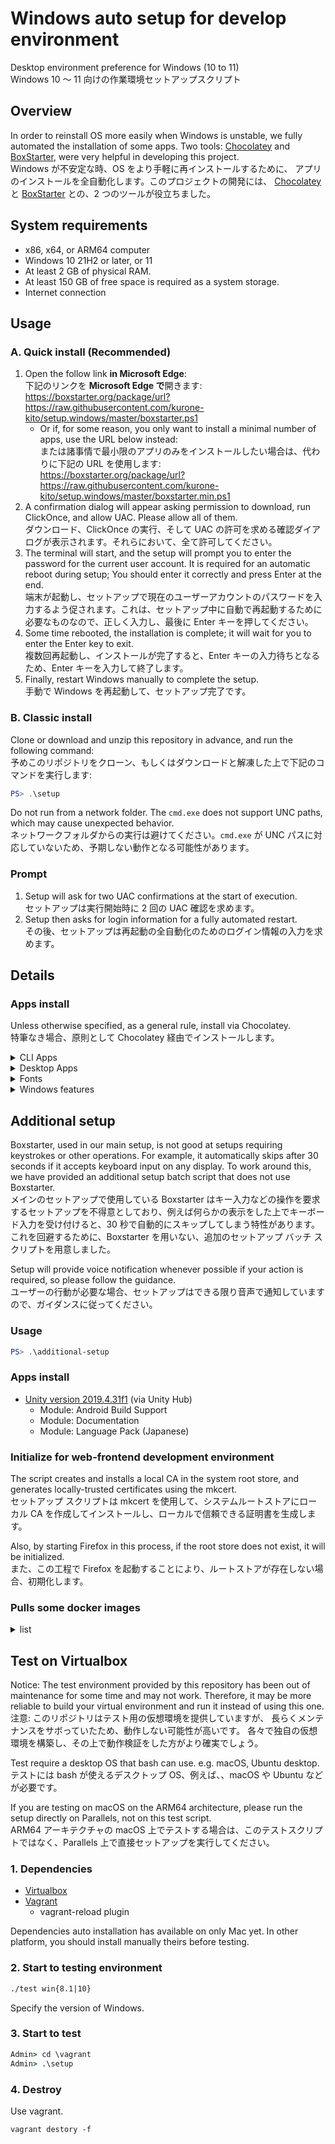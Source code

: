 <!-- markdownlint-disable MD024 -->

# Windows auto setup for develop environment

Desktop environment preference for Windows (10 to 11)  
Windows 10 〜 11 向けの作業環境セットアップスクリプト

## Overview

In order to reinstall OS more easily when Windows is unstable, we fully
automated the installation of some apps. Two tools:
[Chocolatey](https://chocolatey.org) and
[BoxStarter](https://boxstarter.org),
were very helpful in developing this project.  
Windows が不安定な時、OS をより手軽に再インストールするために、
アプリのインストールを全自動化します。このプロジェクトの開発には、
[Chocolatey](https://chocolatey.org) と
[BoxStarter](https://boxstarter.org) との、2 つのツールが役立ちました。

## System requirements

- x86, x64, or ARM64 computer
- Windows 10 21H2 or later, or 11
- At least 2 GB of physical RAM.
- At least 150 GB of free space is required as a system storage.
- Internet connection

## Usage

### A. Quick install (Recommended)

1. Open the follow link **in Microsoft Edge**:  
   下記のリンクを **Microsoft Edge で**開きます:  
   <https://boxstarter.org/package/url?https://raw.githubusercontent.com/kurone-kito/setup.windows/master/boxstarter.ps1>
   - Or if, for some reason, you only want to install a minimal number of apps, use the URL below instead:  
     または諸事情で最小限のアプリのみをインストールしたい場合は、代わりに下記の URL を使用します:  
     <https://boxstarter.org/package/url?https://raw.githubusercontent.com/kurone-kito/setup.windows/master/boxstarter.min.ps1>
2. A confirmation dialog will appear asking permission to download, run ClickOnce, and allow UAC. Please allow all of them.  
   ダウンロード、ClickOnce の実行、そして UAC の許可を求める確認ダイアログが表示されます。それらにおいて、全て許可してください。
3. The terminal will start, and the setup will prompt you to enter the password for the current user account. It is required for an automatic reboot during setup; You should enter it correctly and press Enter at the end.  
   端末が起動し、セットアップで現在のユーザーアカウントのパスワードを入力するよう促されます。これは、セットアップ中に自動で再起動するために必要なものなので、正しく入力し、最後に Enter キーを押してください。
4. Some time rebooted, the installation is complete; it will wait for you to enter the Enter key to exit.  
   複数回再起動し、インストールが完了すると、Enter キーの入力待ちとなるため、Enter キーを入力して終了します。
5. Finally, restart Windows manually to complete the setup.  
   手動で Windows を再起動して、セットアップ完了です。

### B. Classic install

Clone or download and unzip this repository in advance, and run the following command:  
予めこのリポジトリをクローン、もしくはダウンロードと解凍した上で下記のコマンドを実行します:

```PowerShell
PS> .\setup
```

Do not run from a network folder. The `cmd.exe` does not support UNC paths,
which may cause unexpected behavior.  
ネットワークフォルダからの実行は避けてください。`cmd.exe` が UNC
パスに対応していないため、予期しない動作となる可能性があります。

### Prompt

1. Setup will ask for two UAC confirmations at the start of execution.  
   セットアップは実行開始時に 2 回の UAC 確認を求めます。
2. Setup then asks for login information for a fully automated restart.  
   その後、セットアップは再起動の全自動化のためのログイン情報の入力を求めます。

## Details

### Apps install

Unless otherwise specified, as a general rule, install via Chocolatey.  
特筆なき場合、原則として Chocolatey 経由でインストールします。

<!-- markdownlint-disable MD033 -->
<details><summary>CLI Apps</summary>

|  note   | description                                                                         |
| :-----: | :---------------------------------------------------------------------------------- |
| **`!`** | **DEPENDENCIES**: Removing this app may cause this setup to stop working correctly. |
|  `-A`   | without ARM64 Architecture                                                          |
|  `-M`   | Exclude when using minimal setups                                                   |

#### Configuration tools

- [chezmoi](https://www.chezmoi.io/)
- [winfetch](https://github.com/kiedtl/winfetch)

#### Convert tools for Media binary

- `(-M)` [FFmpeg](https://www.ffmpeg.org/)
- `(-M)` [ImageMagick](https://imagemagick.org/index.php)

#### Convert tools for Texts

- [jq](https://stedolan.github.io/jq/)

#### Database

- [SQLite](https://www.sqlite.org/)

#### Development

- [ANTLR](https://www.antlr.org/)
- [CMake](https://cmake.org)
- [fnm: Fast Node Manager](https://fnm.vercel.app/)
  - Node.js (via fnm)
    - v18 LTS Hydrogen
    - v20
    - v21
- [Mono](https://www.mono-project.com/)
- `(-M)` [Microsoft Visual Studio Build Tools](https://www.visualstudio.com/)
  - version 2017
  - version 2019
  - version 2022
- [Rust](https://www.rust-lang.org/)
  - GNU ABI
  - Microsoft Visual Studio ABI

#### Documentation

- [Graphviz](https://graphviz.org/)
- `(-A)` [pandoc](https://pandoc.org/)
- [PlantUML](https://plantuml.com/)
- [tldr pages](https://tldr.sh)
- [wkhtmltopdf](https://wkhtmltopdf.org/)

#### Files management

- `(-M)` [7-Zip](https://www.7-zip.org/)

#### Packages manager

- **`!`** [BoxStarter](https://boxstarter.org)
- **`!`** [Chocolatey](https://chocolatey.org)
- [Chocolatey `choco://` Protocol support](https://github.com/bcurran3/ChocolateyPackages/tree/master/choco-protocol-support)
- [Scoop](https://scoop.sh) (directly install)
- [SteamCMD](https://developer.valvesoftware.com/wiki/SteamCMD)

#### Runtime

- [Visual C++ Redistributable Packages](https://docs.microsoft.com/cpp/windows/latest-supported-vc-redist)
- [AdoptOpenJDK](https://adoptopenjdk.net/)
- **`!`** [Microsoft .NET Framework Runtime](https://support.microsoft.com/topic/9d23f658-3b97-68ab-d013-aa3c3e7495e0)
- [Microsoft .NET Core Runtime](https://dotnet.microsoft.com/download#macos)

#### Testing

- [mkcert](https://mkcert.dev/)
- `(-M)` [ngrok](https://ngrok.com/)

#### Version control system

- [Apache Subversion](https://subversion.apache.org/)
- **`!`** [Git](https://git-scm.com/)
  - **`!`** [Git Large File Storage](https://git-lfs.github.com/)
  - [git-delta: A viewer for git and diff output](https://github.com/dandavison/delta)
- [GitHub CLI](https://cli.github.com/)
- [GLab: GitLab CLI tool](https://glab.readthedocs.io/)

#### Remote

- [awscli](https://aws.amazon.com/cli/)
- `(-MX)` [OpenSSH](https://www.openssh.com/) (install via the Windows feature when on Windows 10 or 11)

#### Shell

- **`!`** [Microsoft PowerShell](https://microsoft.com/PowerShell)
- [Microsoft PowerShell Core](https://microsoft.com/PowerShell)
- [Oh My Posh](https://ohmyposh.dev/)
- [posh-git](https://dahlbyk.github.io/posh-git/)
- [sudo](https://github.com/janhebnes/chocolatey-packages/tree/master/Sudo)

#### Signature

- **`!`** [GnuPG: The GNU Privacy Guard](https://gnupg.org/)
- `(-M)` [Unbound](https://www.nlnetlabs.nl/projects/unbound/)

#### Text Browsing

- [cheat](https://github.com/cheat/cheat)
- [ELinks](http://www.elinks.cz/)

#### Text editors

- [Vim](https://www.vim.org/)

#### Virtualizations

- [act](https://github.com/nektos/act)
- [GitLab Runner](https://gitlab.com/gitlab-org/gitlab-runner)
- `(-A)` [Vagrant](https://www.vagrantup.com/)
  - plugins (via Vagrant)
    - [vagrant-disksize](https://github.com/sprotheroe/vagrant-disksize)
    - [Vagrant Reload Provisioner](https://github.com/aidanns/vagrant-reload)
    - [vagrant-vbguest](https://github.com/dotless-de/vagrant-vbguest)

</details>
<!-- markdownlint-enable MD033 -->

<!-- markdownlint-disable MD033 -->
<details><summary>Desktop Apps</summary>

| note | description                       |
| :--: | :-------------------------------- |
| `-A` | without ARM64 Architecture        |
| `-M` | Exclude when using minimal setups |

#### 3D Modeling

- `(-M)` [Blender](https://www.blender.org/)
- `(-M)` [FreeCAD](https://www.freecadweb.org/)

#### Audios, Videos, and Broadcasting

- `(-M)` [OBS Studio](https://obsproject.com/)
- `(-M)` [Reflector 4](https://www.airsquirrels.com/reflector/)
- `(-M)` [VB-CABLE Virtual Audio Device](https://vb-audio.com/Cable/)
- `(-AM)` [VoiceMeeter](https://vb-audio.com/Voicemeeter/)
- `(-M)` [VSTHost](https://www.hermannseib.com/english/vsthost.htm)

#### Authentication

- `(-M)` [Authy Desktop](https://www.authy.com/)
- `(-M)` [Keybase](https://keybase.io/)

#### Cloud storages

- `(-AM)` [Dropbox](https://www.dropbox.com/)

#### Development

- `(-M)` [Android SDK](https://developer.android.com/)
- `(-M)` [Unity Hub](https://unity3d.com/)

#### Devices

- `(-M)` [AutoHotkey](https://www.autohotkey.com/)
- `(-M)` [scrcpy](https://github.com/Genymobile/scrcpy)
- `(-M)` [logicool G Hub](https://gaming.logicool.co.jp/innovation/g-hub.html)
- `(-M)` [Raspberry Pi Imager](https://www.raspberrypi.org/software/)

#### Documents and Office apps

- `(-M)` [Amazon Kindle](https://www.amazon.com/kindle)

#### Games

- `(-M)` [EPIC Games Launcher](https://www.epicgames.com/store/download)
- `(-M)` [Origin (EA Desktop)](https://www.origin.com/)
- `(-M)` [Minecraft Java Edition](https://www.minecraft.net/)
- `(-M)` [Steam](https://store.steampowered.com/)
- `(-M)` [Stepmania](https://www.stepmania.com/)

#### Memos and Tasks

- `(-M)` [Grammarly](https://www.grammarly.com/)
- `(-M)` [Notion](https://www.notion.so/)

#### Messaging and Socials

- `(-M)` [Discord](https://discord.com/)
- `(-M)` [Gitter](https://gitter.im/)
- `(-M)` [Mattermost / with CLI tools](https://mattermost.com/)
- `(-M)` [Zoom](https://zoom.us/)

#### Packages manager

- `(-M)` [Chocolatey GUI](https://github.com/chocolatey/ChocolateyGUI)

#### Remote

- `(-M)` [Amazon Workspaces](https://clients.amazonworkspaces.com/)
- `(-A)` [OpenVPN](https://openvpn.net/)
- `(-M)` [Real VNC Viewer](https://www.realvnc.com/connect/download/viewer/)
- `(-M)` [TeamViewer](https://www.teamviewer.com/)

#### Runtime

- [Microsoft DirectX](https://www.microsoft.com/download/details.aspx?id=35)
- Microsoft XNA Framework
  - [v3.1](https://www.microsoft.com/download/details.aspx?id=15163)
  - [v4.0](https://www.microsoft.com/download/details.aspx?id=20914)
- `(-M)` [RPG Tkool VX / Ace RTP](https://tkool.jp)

#### Text editors

- `(-M)` [Sublime Text](https://www.sublimetext.com/)
- [Visual Studio Code](https://code.visualstudio.com/)

#### Virtualizations

- [Docker Desktop](https://www.docker.com/products/docker-desktop)
- `(-M)` [DOSBox-X](https://dosbox-x.com)
- `(-AM)` [Oracle VM Virtualbox + Extension Pack](https://www.virtualbox.org/)
- [Windows Subsystem for Linux](https://docs.microsoft.com/windows/wsl/)
- [Ubuntu 22.04 LTS for WSL2](https://ubuntu.com/download/desktop)

#### Web browsers

- [Google Chrome](https://www.google.com/chrome/)
- [Chromium](https://www.chromium.org/Home)
- `(-M)` [Insomnia](https://insomnia.rest/)
- [Mozilla Firefox ESR](https://www.mozilla.org/firefox/)
- `(-M)` [Tor Browser](https://www.torproject.org/projects/torbrowser.html)

</details>
<!-- markdownlint-enable MD033 -->

<!-- markdownlint-disable MD033 -->
<details><summary>Fonts</summary>

- [Cascadia Code](https://github.com/microsoft/cascadia-code)
- [Fira Code: free monospaced font with programming ligatures](https://github.com/tonsky/FiraCode)
- [白源: HackGen Nerd](https://github.com/yuru7/HackGen)
- [Lato](https://fonts.google.com/specimen/Lato)

</details>
<!-- markdownlint-enable MD033 -->

<!-- markdownlint-disable MD033 -->
<details><summary>Windows features</summary>

NOTICE: In the Home edition, some features are excluded and installed.

|  note   | description                                                                         |
| :-----: | :---------------------------------------------------------------------------------- |
| **`!`** | **DEPENDENCIES**: Removing this app may cause this setup to stop working correctly. |
|  `-M`   | Exclude when using minimal setups                                                   |

- Virtualization features
  - **`!`** Hyper-V
  - **`!`** Virtual Machine Platform
  - **`!`** Hypervisor Platform
  - **`!`** Windows Subsystem for Linux
- Network client
  - NFS Client
  - NFS Administration tools
  - **`!`** OpenSSH
  - Telnet client
  - TFTP client
- Languages
  - en-US
  - `(-M)` es-ES
  - `(-M)` fr-FR
  - ja-JP
  - `(-M)` zh-CN
- Others
  - **`!`** .NET Framework 3.5
  - Microsoft Defender Application Guard
  - TIFF IFilter
  - Windows Developer Mode
  - Windows Feature Experience Pack
  - XPS Viewer

</details>
<!-- markdownlint-enable MD033 -->

## Additional setup

Boxstarter, used in our main setup, is not good at setups requiring keystrokes or other operations. For example, it automatically skips after 30 seconds if it accepts keyboard input on any display. To work around this, we have provided an additional setup batch script that does not use Boxstarter.  
メインのセットアップで使用している Boxstarter はキー入力などの操作を要求するセットアップを不得意としており、例えば何らかの表示をした上でキーボード入力を受け付けると、30 秒で自動的にスキップしてしまう特性があります。これを回避するために、Boxstarter を用いない、追加のセットアップ バッチ スクリプトを用意しました。

Setup will provide voice notification whenever possible if your action is required, so please follow the guidance.  
ユーザーの行動が必要な場合、セットアップはできる限り音声で通知していますので、ガイダンスに従ってください。

### Usage

```PowerShell
PS> .\additional-setup
```

### Apps install

- [Unity version 2019.4.31f1](https://unity3d.com/) (via Unity Hub)
  - Module: Android Build Support
  - Module: Documentation
  - Module: Language Pack (Japanese)

### Initialize for web-frontend development environment

The script creates and installs a local CA in the system root store, and generates locally-trusted certificates using the mkcert.  
セットアップ スクリプトは mkcert を使用して、システムルートストアにローカル CA を作成してインストールし、ローカルで信頼できる証明書を生成します。

Also, by starting Firefox in this process, if the root store does not exist, it will be initialized.  
また、この工程で Firefox を起動することにより、ルートストアが存在しない場合、初期化します。

### Pulls some docker images

<!-- markdownlint-disable MD033 -->
<details><summary>list</summary>

| Image                         | Tag                                                                          |
| :---------------------------- | :--------------------------------------------------------------------------- |
| `hello-world`                 | _`latest`_                                                                   |
| `alpine`                      | _`latest`_                                                                   |
| `busybox`                     | _`latest`_                                                                   |
| `debian`                      | _`latest`_                                                                   |
| `ubuntu`                      | _`latest`_                                                                   |
| `docker`                      | `dind`, `git`, _`latest`_                                                    |
| `node`                        | `18`, `18-alpine`, `18-slim`, `20`, `20-alpine`, `20-slim`                   |
| `gitlab/gitlab-runner`        | _`latest`_                                                                   |
| `ghcr.io/catthehacker/ubuntu` | `act-22.04`, `act-latest`, ~~`ubuntu:full-20.04`~~, ~~`ubuntu:full-latest`~~ |

</details>
<!-- markdownlint-enable MD033 -->

## Test on Virtualbox

Notice: The test environment provided by this repository has been out of
maintenance for some time and may not work. Therefore, it may be more
reliable to build your virtual environment and run it instead of using
this one.  
注意: このリポジトリはテスト用の仮想環境を提供していますが、
長らくメンテナンスをサボっていたため、動作しない可能性が高いです。
各々で独自の仮想環境を構築し、その上で動作検証をした方がより確実でしょう。

Test require a desktop OS that bash can use. e.g. macOS, Ubuntu desktop.  
テストには bash が使えるデスクトップ OS、例えば、、macOS や Ubuntu などが必要です。

If you are testing on macOS on the ARM64 architecture, please run the setup directly on Parallels, not on this test script.  
ARM64 アーキテクチャの macOS 上でテストする場合は、このテストスクリプトではなく、Parallels 上で直接セットアップを実行してください。

### 1. Dependencies

- [Virtualbox](https://www.virtualbox.org)
- [Vagrant](https://www.vagrantup.com)
  - vagrant-reload plugin

Dependencies auto installation has available on only Mac yet.
In other platform, you should install manually theirs before testing.

### 2. Start to testing environment

```sh
./test win{8.1|10}
```

Specify the version of Windows.

### 3. Start to test

```bat
Admin> cd \vagrant
Admin> .\setup
```

### 4. Destroy

Use vagrant.

```SH
vagrant destory -f
```
